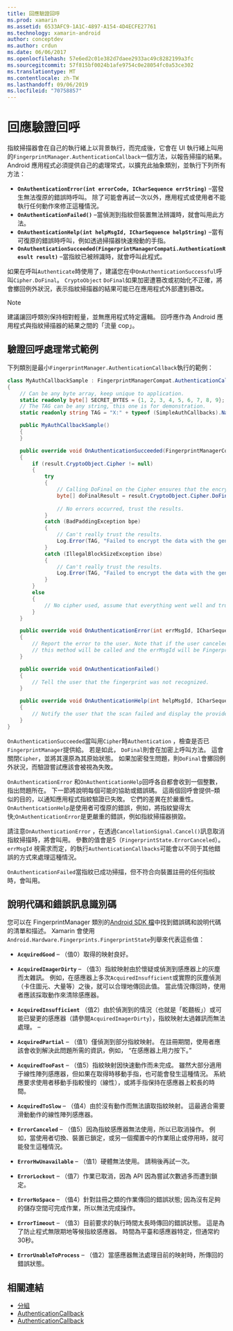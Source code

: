 ```yaml
---
title: 回應驗證回呼
ms.prod: xamarin
ms.assetid: 6533AFC9-1A1C-4897-A154-4D4ECFE27761
ms.technology: xamarin-android
author: conceptdev
ms.author: crdun
ms.date: 06/06/2017
ms.openlocfilehash: 57e6ed2c01e382d7daee2933ac49c8282199a3fc
ms.sourcegitcommit: 57f815bf0024b1afe9754c0e28054fc0a53ce302
ms.translationtype: MT
ms.contentlocale: zh-TW
ms.lasthandoff: 09/06/2019
ms.locfileid: "70758857"
---
```

# <a name="responding-to-authentication-callbacks"></a>回應驗證回呼

指紋掃描器會在自己的執行緒上以背景執行，而完成後，它會在 UI 執行緒上叫用的`FingerprintManager.AuthenticationCallback`一個方法，以報告掃描的結果。 Android 應用程式必須提供自己的處理常式，以擴充此抽象類別，並執行下列所有方法：

- **`OnAuthenticationError(int errorCode, ICharSequence errString)`** &ndash;當發生無法復原的錯誤時呼叫。 除了可能會再試一次以外，應用程式或使用者不能執行任何動作來修正這種情況。
- **`OnAuthenticationFailed()`** &ndash;當偵測到指紋但裝置無法辨識時，就會叫用此方法。
- **`OnAuthenticationHelp(int helpMsgId, ICharSequence helpString)`** &ndash;當有可復原的錯誤時呼叫，例如透過掃描器快速撥動的手指。
- **`OnAuthenticationSucceeded(FingerprintManagerCompati.AuthenticationResult result)`** &ndash;當指紋已被辨識時，就會呼叫此程式。

如果在呼叫`Authenticate`時使用了，建議您在中`OnAuthenticationSuccessful`呼叫`Cipher.DoFinal`。 `CryptoObject`
`DoFinal`如果加密遭篡改或初始化不正確，將會擲回例外狀況，表示指紋掃描器的結果可能已在應用程式外部遭到篡改。

> [!NOTE]
> 建議讓回呼類別保持相對輕量，並無應用程式特定邏輯。 回呼應作為 Android 應用程式與指紋掃描器的結果之間的「流量 cop」。

## <a name="a-sample-authentication-callback-handler"></a>驗證回呼處理常式範例

下列類別是最小`FingerprintManager.AuthenticationCallback`執行的範例： 

```csharp
class MyAuthCallbackSample : FingerprintManagerCompat.AuthenticationCallback
{
    // Can be any byte array, keep unique to application.
    static readonly byte[] SECRET_BYTES = {1, 2, 3, 4, 5, 6, 7, 8, 9};
    // The TAG can be any string, this one is for demonstration.
    static readonly string TAG = "X:" + typeof (SimpleAuthCallbacks).Name;

    public MyAuthCallbackSample()
    {
    }

    public override void OnAuthenticationSucceeded(FingerprintManagerCompat.AuthenticationResult result)
    {
        if (result.CryptoObject.Cipher != null) 
        {
            try
            {
                // Calling DoFinal on the Cipher ensures that the encryption worked.
                byte[] doFinalResult = result.CryptoObject.Cipher.DoFinal(SECRET_BYTES);
    
                // No errors occurred, trust the results.              
            }
            catch (BadPaddingException bpe)
            {
                // Can't really trust the results.
                Log.Error(TAG, "Failed to encrypt the data with the generated key." + bpe);
            }
            catch (IllegalBlockSizeException ibse)
            {
                // Can't really trust the results.
                Log.Error(TAG, "Failed to encrypt the data with the generated key." + ibse);
            }
        }
        else
        {
            // No cipher used, assume that everything went well and trust the results.
        }
    }

    public override void OnAuthenticationError(int errMsgId, ICharSequence errString)
    {
        // Report the error to the user. Note that if the user canceled the scan,
        // this method will be called and the errMsgId will be FingerprintState.ErrorCanceled.
    }

    public override void OnAuthenticationFailed()
    {
        // Tell the user that the fingerprint was not recognized.
    }

    public override void OnAuthenticationHelp(int helpMsgId, ICharSequence helpString)
    {
        // Notify the user that the scan failed and display the provided hint.
    }
}
```

`OnAuthenticationSucceeded`當叫用`Cipher`時`Authentication` ，檢查是否已`FingerprintManager`提供給。 若是如此， `DoFinal`則會在加密上呼叫方法。 這會關閉`Cipher`，並將其還原為其原始狀態。 如果加密發生問題，則`DoFinal`會擲回例外狀況，而驗證嘗試應該會被視為失敗。

`OnAuthenticationError` 和`OnAuthenticationHelp`回呼各自都會收到一個整數，指出問題所在。 下一節將說明每個可能的協助或錯誤碼。 這兩個回呼會提供&ndash;類似的目的，以通知應用程式指紋驗證已失敗。 它們的差異在於嚴重性。 `OnAuthenticationHelp`是使用者可復原的錯誤，例如，將指紋變得太快;`OnAuthenticationError`是更嚴重的錯誤，例如指紋掃描器損毀。

請注意`OnAuthenticationError` ，在透過`CancellationSignal.Cancel()`訊息取消指紋掃描時，將會叫用。 參數的值會是5（`FingerprintState.ErrorCanceled`）。 `errMsgId` 視需求而定，的執行`AuthenticationCallbacks`可能會以不同于其他錯誤的方式來處理這種情況。 

`OnAuthenticationFailed`當指紋已成功掃描，但不符合向裝置註冊的任何指紋時，會叫用。 

## <a name="help-codes-and-error-message-ids"></a>說明代碼和錯誤訊息識別碼 

您可以在 FingerprintManager 類別的[Android SDK 檔](https://developer.android.com/reference/android/hardware/fingerprint/FingerprintManager.html#FINGERPRINT_ACQUIRED_GOOD)中找到錯誤碼和說明代碼的清單和描述。 Xamarin 會使用`Android.Hardware.Fingerprints.FingerprintState`列舉來代表這些值：

- **`AcquiredGood`** &ndash; （值0）取得的映射良好。

- **`AcquiredImagerDirty`** &ndash; （值3）指紋映射由於懷疑或偵測到感應器上的灰塵而太雜訊。 例如，在感應器上多次`AcquiredInsufficient`或實際的灰塵偵測（卡住圖元、大量等）之後，就可以合理地傳回此值。 當此情況傳回時，使用者應該採取動作來清除感應器。

- **`AcquiredInsufficient`** （值2）由於偵測到的情況（也就是「乾麵板」）或可能已變更的感應器（請參閱`AcquiredImagerDirty`），指紋映射太過雜訊而無法處理。 &ndash;

- **`AcquiredPartial`** &ndash; （值1）僅偵測到部分指紋映射。 在註冊期間，使用者應該會收到解決此問題所需的資訊，例如， &ldquo;在感應器上用力按下。&rdquo;

- **`AcquiredTooFast`** &ndash; （值5）指紋映射因快速動作而未完成。 雖然大部分適用于線性陣列感應器，但如果在取得時移動手指，也可能會發生這種情況。 系統應要求使用者移動手指較慢的（線性），或將手指保持在感應器上較長的時間。

- **`AcquiredToSlow`** &ndash; （值4）由於沒有動作而無法讀取指紋映射。 這最適合需要滑動動作的線性陣列感應器。

- **`ErrorCanceled`** &ndash; （值5）因為指紋感應器無法使用，所以已取消操作。 例如，當使用者切換、裝置已鎖定，或另一個擱置中的作業阻止或停用時，就可能發生這種情況。

- **`ErrorHwUnavailable`** &ndash; （值1）硬體無法使用。 請稍後再試一次。

- **`ErrorLockout`** &ndash; （值7）作業已取消，因為 API 因為嘗試次數過多而遭到鎖定。

- **`ErrorNoSpace`** &ndash; （值4）針對註冊之類的作業傳回的錯誤狀態; 因為沒有足夠的儲存空間可完成作業，所以無法完成操作。

- **`ErrorTimeout`** &ndash; （值3）目前要求的執行時間太長時傳回的錯誤狀態。 這是為了防止程式無限期地等候指紋感應器。 時間為平臺和感應器特定，但通常約30秒。

- **`ErrorUnableToProcess`** &ndash; （值2）當感應器無法處理目前的映射時，所傳回的錯誤狀態。

## <a name="related-links"></a>相關連結

- [分組](https://docs.oracle.com/javase/7/docs/api/javax/crypto/Cipher.html)
- [AuthenticationCallback](https://developer.android.com/reference/android/hardware/fingerprint/FingerprintManager.AuthenticationCallback.html)
- [AuthenticationCallback](https://developer.android.com/reference/android/support/v4/hardware/fingerprint/FingerprintManagerCompat.AuthenticationCallback.html)
